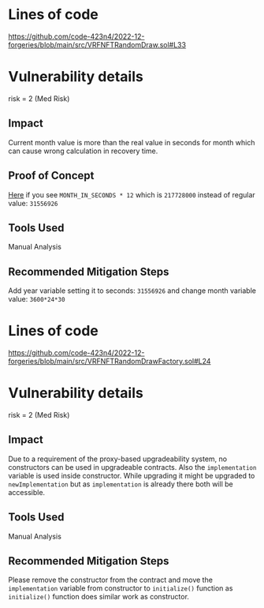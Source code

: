 # Lines of code

https://github.com/code-423n4/2022-12-forgeries/blob/main/src/VRFNFTRandomDraw.sol#L33


# Vulnerability details

risk = 2 (Med Risk)

## Impact
Current month value is more than the real value in seconds for month which can cause wrong calculation in recovery time.

## Proof of Concept
[Here](https://github.com/code-423n4/2022-12-forgeries/blob/main/src/VRFNFTRandomDraw.sol#L93-L98) if you see `MONTH_IN_SECONDS * 12` which is `217728000` instead of regular value: `31556926`

## Tools Used
Manual Analysis

## Recommended Mitigation Steps
Add year variable setting it to seconds: `31556926` and change month variable value: `3600*24*30`


# Lines of code

https://github.com/code-423n4/2022-12-forgeries/blob/main/src/VRFNFTRandomDrawFactory.sol#L24


# Vulnerability details

risk = 2 (Med Risk)

## Impact
Due to a requirement of the proxy-based upgradeability system, no constructors can be used in upgradeable contracts.
Also the `implementation` variable is used inside constructor. While upgrading it might be upgraded to `newImplementation` but as `implementation` is already there both will be accessible.

## Tools Used
Manual Analysis

## Recommended Mitigation Steps
Please remove the constructor from the contract and move the `implementation` variable from constructor to `initialize()` function as `initialize()` function does similar work as constructor.